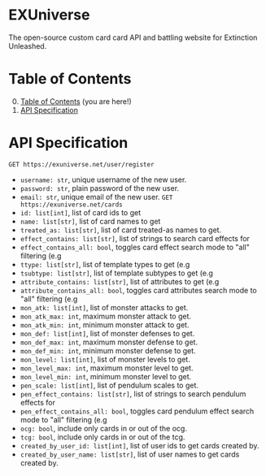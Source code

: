 
# EXUniverse
The open-source custom card card API and battling website for Extinction Unleashed.

# Table of Contents
0. [Table of Contents](#table-of-contents) (you are here!)
1. [API Specification](#api-specification)

# API Specification
`GET https://exuniverse.net/user/register`
 - `username: str`, unique username of the new user.
 - `password: str`, plain password of the new user.
 - `email: str`, unique email of the new user.
`GET https://exuniverse.net/cards`
 - `id: list[int]`, list of card ids to get
 - `name: list[str]`, list of card names to get
 - `treated_as: list[str]`, list of card treated-as names to get.
 - `effect_contains: list[str]`, list of strings to search card effects for
 - `effect_contains_all: bool`, toggles card effect search mode to "all" filtering (e.g
 - `ttype: list[str]`, list of template types to get (e.g
 - `tsubtype: list[str]`, list of template subtypes to get (e.g
 - `attribute_contains: list[str]`, list of attributes to get (e.g
 - `attribute_contains_all: bool`, toggles card attributes search mode to "all" filtering (e.g
 - `mon_atk: list[int]`, list of monster attacks to get.
 - `mon_atk_max: int`, maximum monster attack to get.
 - `mon_atk_min: int`, minimum monster attack to get.
 - `mon_def: list[int]`, list of monster defenses to get.
 - `mon_def_max: int`, maximum monster defense to get.
 - `mon_def_min: int`, minimum monster defense to get.
 - `mon_level: list[int]`, list of monster levels to get.
 - `mon_level_max: int`, maximum monster level to get.
 - `mon_level_min: int`, minimum monster level to get.
 - `pen_scale: list[int]`, list of pendulum scales to get.
 - `pen_effect_contains: list[str]`, list of strings to search pendulum effects for
 - `pen_effect_contains_all: bool`, toggles card pendulum effect search mode to "all" filtering (e.g
 - `ocg: bool`, include only cards in or out of the ocg.
 - `tcg: bool`, include only cards in or out of the tcg.
 - `created_by_user_id: list[int]`, list of user ids to get cards created by.
 - `created_by_user_name: list[str]`, list of user names to get cards created by.

